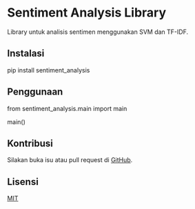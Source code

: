 # Sentiment Analysis Library

Library untuk analisis sentimen menggunakan SVM dan TF-IDF.

## Instalasi

pip install sentiment_analysis

## Penggunaan

from sentiment_analysis.main import main

main()

## Kontribusi

Silakan buka isu atau pull request di [GitHub](https://github.com/nama_anda/sentiment_analysis).

## Lisensi

[MIT](LICENSE)

